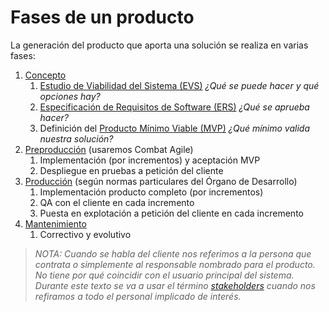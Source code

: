# Fases de un producto

La generación del producto que aporta una solución se realiza en varias fases:
1. [Concepto](/dgp/fases/concepto/intro-concepto)
   1. [Estudio de Viabilidad del Sistema (EVS)](/dgp/fases/concepto/evs) _¿Qué se puede hacer y qué opciones hay?_
   1. [Especificación de Requisitos de Software (ERS)](/dgp/fases/concepto/ers) _¿Qué se aprueba hacer?_
   1. Definición del [Producto Mínimo Viable (MVP)](/dgp/fases/concepto/mvp) _¿Qué mínimo valida nuestra solución?_
1. [Preproducción](/dgp/fases/preproduccion) (usaremos Combat Agile)
   1. Implementación (por incrementos) y aceptación MVP
   1. Despliegue en pruebas a petición del cliente
1. [Producción](/dgp/fases/produccion-y-manto) (según normas particulares del Órgano de Desarrollo)
   1. Implementación producto completo (por incrementos)
   1. QA con el cliente en cada incremento
   1. Puesta en explotación a petición del cliente en cada incremento
1. [Mantenimiento](/dgp/fases/produccion-y-manto)
   1. Correctivo y evolutivo
> _NOTA: Cuando se habla del cliente nos referimos a la persona que contrata o simplemente al responsable nombrado para el producto. No tiene por qué coincidir con el usuario principal del sistema. Durante este texto se va a usar el término [stakeholders](https://es.wikipedia.org/wiki/Parte_interesada_(empresas)) cuando nos refiramos a todo el personal implicado de interés._